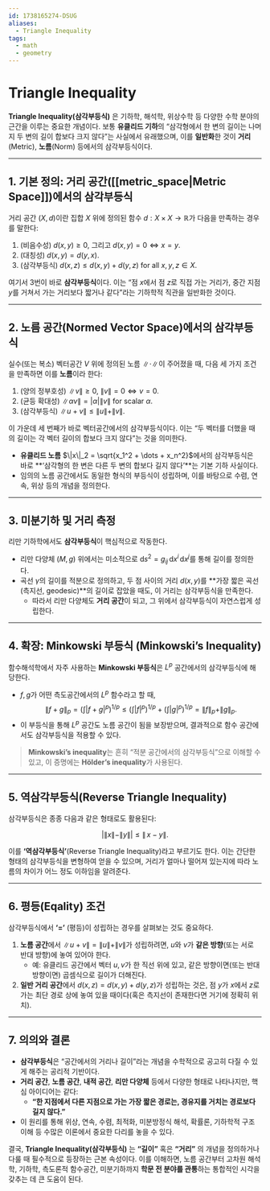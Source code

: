```yaml
---
id: 1738165274-DSUG
aliases:
  - Triangle Inequality
tags:
  - math
  - geometry
---
```


# Triangle Inequality
**Triangle Inequality(삼각부등식)** 은 기하학, 해석학, 위상수학 등 다양한 수학 분야의 근간을 이루는 중요한 개념이다. 보통 **유클리드 기하**의 “삼각형에서 한 변의 길이는 나머지 두 변의 길이 합보다 크지 않다”는 사실에서 유래했으며, 이를 **일반화**한 것이 **거리**(Metric), **노름**(Norm) 등에서의 삼각부등식이다.

---

## 1. **기본 정의: 거리 공간([[metric_space|Metric Space]])에서의 삼각부등식**
거리 공간 $(X, d)$이란 집합 $X$ 위에 정의된 함수 $d : X \times X \to \mathbb{R}$가 다음을 만족하는 경우를 말한다:
1. (비음수성) $d(x, y) \ge 0$, 그리고 $d(x, y)=0 \iff x = y$.
2. (대칭성) $d(x, y) = d(y, x)$.
3. (삼각부등식) $d(x, z) \le d(x, y) + d(y, z)$ for all $x, y, z \in X$.

여기서 3번이 바로 **삼각부등식**이다. 이는 “점 $x$에서 점 $z$로 직접 가는 거리가, 중간 지점 $y$를 거쳐서 가는 거리보다 짧거나 같다”라는 기하학적 직관을 일반화한 것이다.

---

## 2. **노름 공간(Normed Vector Space)에서의 삼각부등식**
실수(또는 복소) 벡터공간 $V$ 위에 정의된 노름 $\|\cdot\|$이 주어졌을 때, 다음 세 가지 조건을 만족하면 이를 **노름**이라 한다:
1. (양의 정부호성) $\|v\| \ge 0$, $\|v\| = 0 \iff v = 0$.
2. (균등 확대성) $\|\alpha v\| = |\alpha|\|v\|$ for scalar $\alpha$.
3. (삼각부등식) $\|u + v\| \le \|u\| + \|v\|$.

이 가운데 세 번째가 바로 벡터공간에서의 삼각부등식이다. 이는 “두 벡터를 더했을 때의 길이는 각 벡터 길이의 합보다 크지 않다”는 것을 의미한다. 

- **유클리드 노름** $\|x\|_2 = \sqrt{x_1^2 + \dots + x_n^2}$에서의 삼각부등식은 바로 **‘삼각형의 한 변은 다른 두 변의 합보다 길지 않다’**는 기본 기하 사실이다.
- 임의의 노름 공간에서도 동일한 형식의 부등식이 성립하며, 이를 바탕으로 수렴, 연속, 위상 등의 개념을 정의한다.

---

## 3. **미분기하 및 거리 측정**
리만 기하학에서도 **삼각부등식**이 핵심적으로 작동한다.  
- 리만 다양체 $(M, g)$ 위에서는 미소적으로 $\mathrm{d}s^2 = g_{ij}\,\mathrm{d}x^i\,\mathrm{d}x^j$를 통해 길이를 정의한다.  
- 곡선 $\gamma$의 길이를 적분으로 정의하고, 두 점 사이의 거리 $d(x, y)$를 **가장 짧은 곡선(측지선, geodesic)**의 길이로 잡았을 때도, 이 거리는 삼각부등식을 만족한다.  
  - 따라서 리만 다양체도 **거리 공간**이 되고, 그 위에서 삼각부등식이 자연스럽게 성립한다.

---

## 4. **확장: Minkowski 부등식 (Minkowski’s Inequality)**
함수해석학에서 자주 사용하는 **Minkowski 부등식**은 $L^p$ 공간에서의 삼각부등식에 해당한다.  
- $f, g$가 어떤 측도공간에서의 $L^p$ 함수라고 할 때,  
  $$
    \|f + g\|_p 
    = \left(\int |f + g|^p\right)^{1/p}
    \le \left(\int |f|^p\right)^{1/p} 
      + \left(\int |g|^p\right)^{1/p}
    = \|f\|_p + \|g\|_p.
  $$
- 이 부등식을 통해 $L^p$ 공간도 노름 공간이 됨을 보장받으며, 결과적으로 함수 공간에서도 삼각부등식을 적용할 수 있다.

> **Minkowski’s inequality**는 흔히 “적분 공간에서의 삼각부등식”으로 이해할 수 있고, 이 증명에는 **Hölder’s inequality**가 사용된다.

---

## 5. **역삼각부등식(Reverse Triangle Inequality)**
삼각부등식은 종종 다음과 같은 형태로도 활용된다:

$$
\bigl|\|x\| - \|y\|\bigr|
\le \|\,x - y\|.
$$

이를 **‘역삼각부등식’**(Reverse Triangle Inequality)라고 부르기도 한다. 이는 간단한 형태의 삼각부등식을 변형하여 얻을 수 있으며, 거리가 얼마나 떨어져 있는지에 따라 노름의 차이가 어느 정도 이하임을 알려준다.

---

## 6. **평등(Eqality) 조건**
삼각부등식에서 **‘=’** (평등)이 성립하는 경우를 살펴보는 것도 중요하다.  
1. **노름 공간**에서 $\|u + v\| = \|u\| + \|v\|$가 성립하려면, $u$와 $v$가 **같은 방향**(또는 서로 반대 방향)에 놓여 있어야 한다.  
   - 예: 유클리드 공간에서 벡터 $u, v$가 한 직선 위에 있고, 같은 방향이면(또는 반대 방향이면) 곱셈식으로 길이가 더해진다.  
2. **일반 거리 공간**에서 $d(x, z) = d(x, y) + d(y, z)$가 성립하는 것은, 점 $y$가 $x$에서 $z$로 가는 최단 경로 상에 놓여 있을 때이다(혹은 측지선이 존재한다면 거기에 정확히 위치).  

---

## 7. **의의와 결론**
- **삼각부등식**은 “공간에서의 거리나 길이”라는 개념을 수학적으로 공고히 다질 수 있게 해주는 공리적 기반이다.  
- **거리 공간**, **노름 공간**, **내적 공간**, **리만 다양체** 등에서 다양한 형태로 나타나지만, 핵심 아이디어는 같다:  
  - **“한 지점에서 다른 지점으로 가는 가장 짧은 경로는, 경유지를 거치는 경로보다 길지 않다.”**  
- 이 원리를 통해 위상, 연속, 수렴, 최적화, 미분방정식 해석, 확률론, 기하학적 구조 이해 등 수많은 이론에서 중요한 다리를 놓을 수 있다.  

결국, **Triangle Inequality(삼각부등식)** 는 **“길이”** 혹은 **“거리”** 의 개념을 정의하거나 다룰 때 필수적으로 등장하는 근본 속성이다. 이를 이해하면, 노름 공간부터 고차원 해석학, 기하학, 측도론적 함수공간, 미분기하까지 **학문 전 분야를 관통**하는 통합적인 시각을 갖추는 데 큰 도움이 된다.
